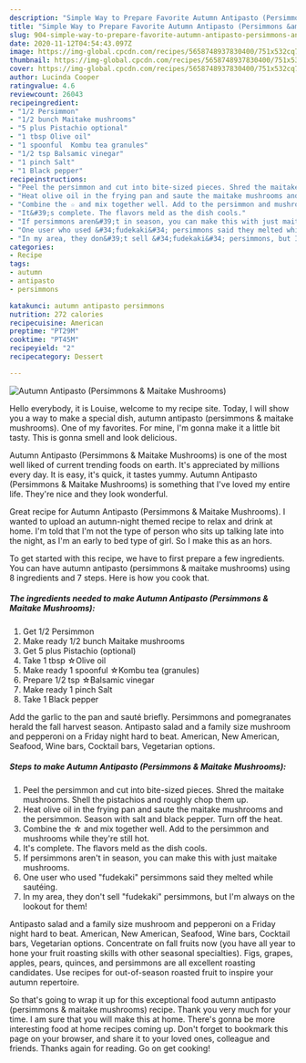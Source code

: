 ```yaml
---
description: "Simple Way to Prepare Favorite Autumn Antipasto (Persimmons &amp;amp; Maitake Mushrooms)"
title: "Simple Way to Prepare Favorite Autumn Antipasto (Persimmons &amp;amp; Maitake Mushrooms)"
slug: 904-simple-way-to-prepare-favorite-autumn-antipasto-persimmons-and-amp-maitake-mushrooms
date: 2020-11-12T04:54:43.097Z
image: https://img-global.cpcdn.com/recipes/5658748937830400/751x532cq70/autumn-antipasto-persimmons-maitake-mushrooms-recipe-main-photo.jpg
thumbnail: https://img-global.cpcdn.com/recipes/5658748937830400/751x532cq70/autumn-antipasto-persimmons-maitake-mushrooms-recipe-main-photo.jpg
cover: https://img-global.cpcdn.com/recipes/5658748937830400/751x532cq70/autumn-antipasto-persimmons-maitake-mushrooms-recipe-main-photo.jpg
author: Lucinda Cooper
ratingvalue: 4.6
reviewcount: 26043
recipeingredient:
- "1/2 Persimmon"
- "1/2 bunch Maitake mushrooms"
- "5 plus Pistachio optional"
- "1 tbsp Olive oil"
- "1 spoonful  Kombu tea granules"
- "1/2 tsp Balsamic vinegar"
- "1 pinch Salt"
- "1 Black pepper"
recipeinstructions:
- "Peel the persimmon and cut into bite-sized pieces. Shred the maitake mushrooms. Shell the pistachios and roughly chop them up."
- "Heat olive oil in the frying pan and saute the maitake mushrooms and the persimmon. Season with salt and black pepper. Turn off the heat."
- "Combine the ☆ and mix together well. Add to the persimmon and mushrooms while they&#39;re still hot."
- "It&#39;s complete. The flavors meld as the dish cools."
- "If persimmons aren&#39;t in season, you can make this with just maitake mushrooms."
- "One user who used &#34;fudekaki&#34; persimmons said they melted while sautéing."
- "In my area, they don&#39;t sell &#34;fudekaki&#34; persimmons, but I&#39;m always on the lookout for them!"
categories:
- Recipe
tags:
- autumn
- antipasto
- persimmons

katakunci: autumn antipasto persimmons 
nutrition: 272 calories
recipecuisine: American
preptime: "PT29M"
cooktime: "PT45M"
recipeyield: "2"
recipecategory: Dessert

---
```



![Autumn Antipasto (Persimmons &amp; Maitake Mushrooms)](https://img-global.cpcdn.com/recipes/5658748937830400/751x532cq70/autumn-antipasto-persimmons-maitake-mushrooms-recipe-main-photo.jpg)

Hello everybody, it is Louise, welcome to my recipe site. Today, I will show you a way to make a special dish, autumn antipasto (persimmons &amp; maitake mushrooms). One of my favorites. For mine, I'm gonna make it a little bit tasty. This is gonna smell and look delicious.

Autumn Antipasto (Persimmons &amp; Maitake Mushrooms) is one of the most well liked of current trending foods on earth. It's appreciated by millions every day. It is easy, it's quick, it tastes yummy. Autumn Antipasto (Persimmons &amp; Maitake Mushrooms) is something that I've loved my entire life. They're nice and they look wonderful.

Great recipe for Autumn Antipasto (Persimmons &amp; Maitake Mushrooms). I wanted to upload an autumn-night themed recipe to relax and drink at home. I&#39;m told that I&#39;m not the type of person who sits up talking late into the night, as I&#39;m an early to bed type of girl. So I make this as an hors.


To get started with this recipe, we have to first prepare a few ingredients. You can have autumn antipasto (persimmons &amp; maitake mushrooms) using 8 ingredients and 7 steps. Here is how you cook that.

<!--inarticleads1-->

##### The ingredients needed to make Autumn Antipasto (Persimmons &amp; Maitake Mushrooms):

1. Get 1/2 Persimmon
1. Make ready 1/2 bunch Maitake mushrooms
1. Get 5 plus Pistachio (optional)
1. Take 1 tbsp ☆Olive oil
1. Make ready 1 spoonful  ☆Kombu tea (granules)
1. Prepare 1/2 tsp ☆Balsamic vinegar
1. Make ready 1 pinch Salt
1. Take 1 Black pepper


Add the garlic to the pan and sauté briefly. Persimmons and pomegranates herald the fall harvest season. Antipasto salad and a family size mushroom and pepperoni on a Friday night hard to beat. American, New American, Seafood, Wine bars, Cocktail bars, Vegetarian options. 

<!--inarticleads2-->

##### Steps to make Autumn Antipasto (Persimmons &amp; Maitake Mushrooms):

1. Peel the persimmon and cut into bite-sized pieces. Shred the maitake mushrooms. Shell the pistachios and roughly chop them up.
1. Heat olive oil in the frying pan and saute the maitake mushrooms and the persimmon. Season with salt and black pepper. Turn off the heat.
1. Combine the ☆ and mix together well. Add to the persimmon and mushrooms while they&#39;re still hot.
1. It&#39;s complete. The flavors meld as the dish cools.
1. If persimmons aren&#39;t in season, you can make this with just maitake mushrooms.
1. One user who used &#34;fudekaki&#34; persimmons said they melted while sautéing.
1. In my area, they don&#39;t sell &#34;fudekaki&#34; persimmons, but I&#39;m always on the lookout for them!


Antipasto salad and a family size mushroom and pepperoni on a Friday night hard to beat. American, New American, Seafood, Wine bars, Cocktail bars, Vegetarian options. Concentrate on fall fruits now (you have all year to hone your fruit roasting skills with other seasonal specialties). Figs, grapes, apples, pears, quinces, and persimmons are all excellent roasting candidates. Use recipes for out-of-season roasted fruit to inspire your autumn repertoire. 

So that's going to wrap it up for this exceptional food autumn antipasto (persimmons &amp; maitake mushrooms) recipe. Thank you very much for your time. I am sure that you will make this at home. There's gonna be more interesting food at home recipes coming up. Don't forget to bookmark this page on your browser, and share it to your loved ones, colleague and friends. Thanks again for reading. Go on get cooking!
